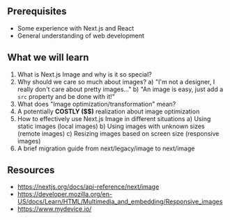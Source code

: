 ## Prerequisites

- Some experience with Next.js and React
- General understanding of web development

## What we will learn

1. What is Next.js Image and why is it so special?
2. Why should we care so much about images?
   a) "I'm not a designer, I really don't care about pretty images..."
   b) "An image is easy, just add a `src` property and be done with it!"
3. What does "Image optimization/transformation" mean?
4. A potentially **COSTLY ($$)** realization about image optimization
5. How to effectively use Next.js Image in different situations
   a) Using static images (local images)
   b) Using images with unknown sizes (remote images)
   c) Resizing images based on screen size (responsive images)
6. A brief migration guide from next/legacy/image to next/image

## Resources

- https://nextjs.org/docs/api-reference/next/image
- https://developer.mozilla.org/en-US/docs/Learn/HTML/Multimedia_and_embedding/Responsive_images
- https://www.mydevice.io/
